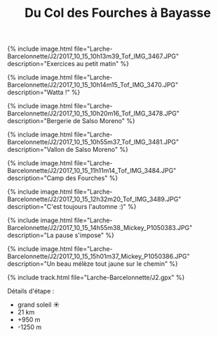 ﻿---
title: "Du Col des Fourches à Bayasse"
permalink: /Larche-Barcelonnette/J2/
sidebar:
  nav: "larche_barcelonnette"
enable_tracks: true
---

{% include image.html file="Larche-Barcelonnette/J2/2017_10_15_10h13m39_Tof_IMG_3467.JPG" description="Exercices au petit matin" %}

{% include image.html file="Larche-Barcelonnette/J2/2017_10_15_10h14m15_Tof_IMG_3470.JPG" description="Watta !" %}

{% include image.html file="Larche-Barcelonnette/J2/2017_10_15_10h20m16_Tof_IMG_3478.JPG" description="Bergerie de Salso Moreno" %}

{% include image.html file="Larche-Barcelonnette/J2/2017_10_15_10h55m37_Tof_IMG_3481.JPG" description="Vallon de Salso Moreno" %}

{% include image.html file="Larche-Barcelonnette/J2/2017_10_15_11h11m14_Tof_IMG_3484.JPG" description="Camp des Fourches" %}

{% include image.html file="Larche-Barcelonnette/J2/2017_10_15_12h32m20_Tof_IMG_3489.JPG" description="C'est toujours l'automne :)" %}

{% include image.html file="Larche-Barcelonnette/J2/2017_10_15_14h55m38_Mickey_P1050383.JPG" description="La pause s'impose" %}

{% include image.html file="Larche-Barcelonnette/J2/2017_10_15_15h01m37_Mickey_P1050386.JPG" description="Un beau mélèze tout jaune sur le chemin" %}

{% include track.html file="Larche-Barcelonnette/J2.gpx" %}

Détails d'étape :
* grand soleil :sunny:
* 21 km
* +950 m
* -1250 m
